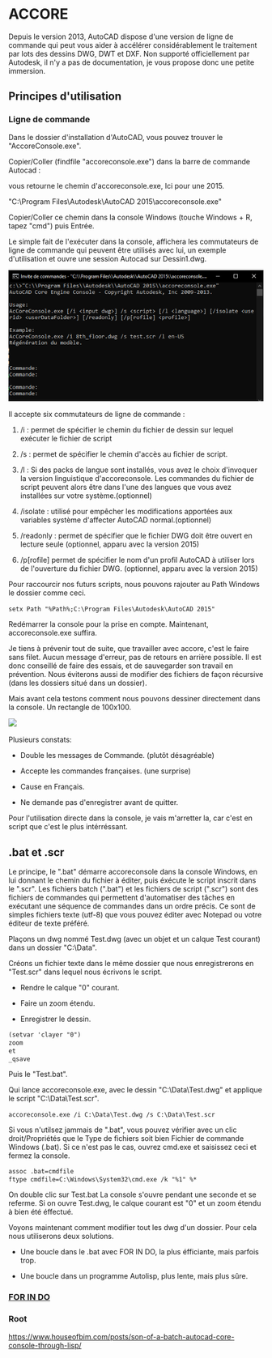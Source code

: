 # ACCORE

Depuis le version 2013, AutoCAD dispose d'une version de ligne de commande qui peut vous aider à accélérer considérablement le traitement par lots des dessins DWG, DWT et DXF.
Non supporté officiellement par Autodesk, il n'y a pas de documentation, je vous propose donc une petite immersion. 

## Principes d'utilisation
### Ligne de commande

Dans le dossier d'installation d'AutoCAD, vous pouvez trouver le "AccoreConsole.exe". 

Copier/Coller (findfile "accoreconsole.exe") dans la barre de commande Autocad :

vous retourne le chemin d'accoreconsole.exe, Ici pour une 2015.

"C:\\Program Files\\Autodesk\\AutoCAD 2015\\accoreconsole.exe"

Copier/Coller ce chemin dans la console Windows (touche Windows + R, tapez "cmd") puis Entrée.

Le simple fait de l'exécuter dans la console, affichera les commutateurs de ligne de commande qui peuvent être utilisés avec lui, un exemple d'utilisation et ouvre une session Autocad sur Dessin1.dwg.

![](img/Illu1.png) 

Il accepte six commutateurs de ligne de commande :

1) /i : permet de spécifier le chemin du fichier de dessin sur lequel exécuter le fichier de script

2) /s : permet de spécifier le chemin d'accès au fichier de script.

3) /l : Si des packs de langue sont installés, vous avez le choix d'invoquer la version linguistique d'accoreconsole. Les commandes du fichier de script peuvent alors être dans l'une des langues que vous avez installées sur votre système.(optionnel)

4) /isolate : utilisé pour empêcher les modifications apportées aux variables système d'affecter AutoCAD normal.(optionnel)

5) /readonly : permet de spécifier que le fichier DWG doit être ouvert en lecture seule (optionnel, apparu avec la version 2015)

6) /p[rofile] permet de spécifier le nom d'un profil AutoCAD à utiliser lors de l'ouverture du fichier DWG. (optionnel, apparu avec la version 2015)

Pour raccourcir nos futurs scripts, nous pouvons rajouter au Path Windows le dossier comme ceci.

``` setx Path "%Path%;C:\Program Files\Autodesk\AutoCAD 2015" ```

Redémarrer la console pour la prise en compte. Maintenant, accoreconsole.exe suffira.

Je tiens à prévenir tout de suite, que travailler avec accore, c'est le faire sans filet. Aucun message d'erreur, pas de retours en arrière possible. Il est donc conseillé de faire des essais, et de sauvegarder son travail en prévention. Nous éviterons aussi de modifier des fichiers de façon récursive (dans les dossiers situé dans un dossier).

Mais avant cela testons comment nous pouvons dessiner directement dans la console. Un rectangle de 100x100.

![](img/Illu2.png)

Plusieurs constats:

  - Double les messages de Commande. (plutôt désagréable)

  - Accepte les commandes françaises. (une surprise)

  - Cause en Français.

  - Ne demande pas d'enregistrer avant de quitter. 

Pour l'utilisation directe dans la console, je vais m'arretter la, car c'est en script que c'est le plus intérréssant.

## .bat et .scr 

Le principe, le ".bat" démarre accoreconsole dans la console Windows, en lui donnant le chemin du fichier à éditer, puis éxécute le script inscrit dans le ".scr".
Les fichiers batch (".bat") et les fichiers de script (".scr") sont des fichiers de commandes qui permettent d'automatiser des tâches en exécutant une séquence de commandes dans un ordre précis.
Ce sont de simples fichiers texte (utf-8) que vous pouvez éditer avec Notepad ou votre éditeur de texte préféré.

Plaçons un dwg nommé Test.dwg (avec un objet et un calque Test courant) dans un dossier "C:\Data".

Créons un fichier texte dans le même dossier que nous enregistrerons en "Test.scr" dans lequel nous écrivons le script.

  - Rendre le calque "0" courant.

  - Faire un zoom étendu.

  - Enregistrer le dessin.

```
(setvar 'clayer "0")
zoom
et
_qsave

```

Puis le "Test.bat".

Qui lance accoreconsole.exe, avec le dessin "C:\Data\Test.dwg" et applique le script "C:\Data\Test.scr".

```accoreconsole.exe /i C:\Data\Test.dwg /s C:\Data\Test.scr```

Si vous n'utilsez jammais de ".bat", vous pouvez vérifier avec un clic droit/Propriétés que le Type de fichiers soit bien Fichier de commande Windows (.bat). Si ce n'est pas le cas, ouvrez cmd.exe et saisissez ceci et fermez la console.
```
assoc .bat=cmdfile
ftype cmdfile=C:\Windows\System32\cmd.exe /k "%1" %*
```
On double clic sur Test.bat
La console s'ouvre pendant une seconde et se referme.
Si on ouvre Test.dwg, le calque courant est "0" et un zoom étendu à bien été éffectué.

Voyons maintenant comment modifier tout les dwg d'un dossier.
Pour cela nous utiliserons deux solutions.

  - Une boucle dans le .bat avec FOR IN DO, la plus éfficiante, mais parfois trop.

  - Une boucle dans un programme Autolisp, plus lente, mais plus sûre.

  ### [FOR IN DO](https://learn.microsoft.com/en-us/windows-server/administration/windows-commands/for)

### Root

  https://www.houseofbim.com/posts/son-of-a-batch-autocad-core-console-through-lisp/
  